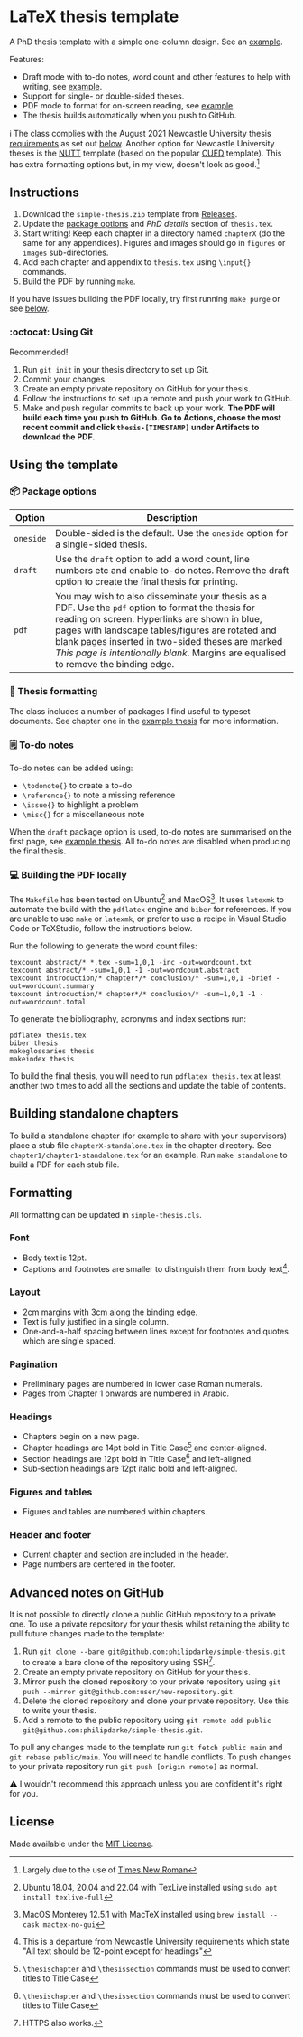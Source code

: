 # LaTeX thesis template

A PhD thesis template with a simple one-column design. See an [example](thesis_final.pdf).

Features:

* Draft mode with to-do notes, word count and other features to help with writing, see [example](thesis_draft.pdf).
* Support for single- or double-sided theses.
* PDF mode to format for on-screen reading, see [example](thesis_pdf.pdf).
* The thesis builds automatically when you push to GitHub.

:information_source: The class complies with the August 2021 Newcastle University thesis [requirements](https://www.ncl.ac.uk/media/wwwnclacuk/studentprogress/files/pgr/202122/Guideline%20for%20Submission%20and%20Format%20of%20Theses%20August%202021.pdf) as set out [below](#formatting). Another option for Newcastle University theses is the [NUTT](https://github.com/AndreGuerra123/NUTT) template (based on the popular [CUED](https://github.com/kks32/phd-thesis-template) template). This has extra formatting options but, in my view, doesn't look as good.[^1]
[^1]: Largely due to the use of [Times New Roman](https://practicaltypography.com/times-new-roman-alternatives.html)

## Instructions

1. Download the `simple-thesis.zip` template from [Releases](https://github.com/philipdarke/simple-thesis/releases/latest).
2. Update the [package options](#package-package-options) and *PhD details* section of `thesis.tex`.
3. Start writing! Keep each chapter in a directory named `chapterX` (do the same for any appendices). Figures and images should go in `figures` or `images` sub-directories.
4. Add each chapter and appendix to `thesis.tex` using `\input{}` commands.
5. Build the PDF by running `make`.

If you have issues building the PDF locally, try first running `make purge` or see [below](#computer-building-the-pdf-locally).

### :octocat: Using Git

Recommended!

1. Run `git init` in your thesis directory to set up Git.
1. Commit your changes.
1. Create an empty private repository on GitHub for your thesis.
1. Follow the instructions to set up a remote and push your work to GitHub.
1. Make and push regular commits to back up your work. **The PDF will build each time you push to GitHub. Go to Actions, choose the most recent commit and click `thesis-[TIMESTAMP]` under Artifacts to download the PDF.**

## Using the template

### :package: Package options

Option | Description
------ | -----
`oneside` | Double-sided is the default. Use the `oneside` option for a single-sided thesis.
`draft` | Use the `draft` option to add a word count, line numbers etc and enable to-do notes. Remove the draft option to create the final thesis for printing.
`pdf` | You may wish to also disseminate your thesis as a PDF. Use the `pdf` option to format the thesis for reading on screen. Hyperlinks are shown in blue, pages with landscape tables/figures are rotated and blank pages inserted in two-sided theses are marked *This page is intentionally blank*. Margins are equalised to remove the binding edge.

### :blue_book: Thesis formatting

The class includes a number of packages I find useful to typeset documents. See chapter one in the [example thesis](thesis_draft.pdf) for more information.

### :spiral_notepad: To-do notes

To-do notes can be added using:

* `\todonote{}` to create a to-do
* `\reference{}` to note a missing reference
* `\issue{}` to highlight a problem
* `\misc{}` for a miscellaneous note

When the `draft` package option is used, to-do notes are summarised on the first page, see [example thesis](thesis_draft.pdf). All to-do notes are disabled when producing the final thesis.

### :computer: Building the PDF locally

The `Makefile` has been tested on Ubuntu[^2] and MacOS[^3]. It uses `latexmk` to automate the build with the `pdflatex` engine and `biber` for references. If you are unable to use `make` or `latexmk`, or prefer to use a recipe in Visual Studio Code or TeXStudio, follow the instructions below.
[^2]: Ubuntu 18.04, 20.04 and 22.04 with TexLive installed using `sudo apt install texlive-full`
[^3]: MacOS Monterey 12.5.1 with MacTeX installed using `brew install --cask mactex-no-gui`

Run the following to generate the word count files:

```
texcount abstract/* *.tex -sum=1,0,1 -inc -out=wordcount.txt
texcount abstract/* -sum=1,0,1 -1 -out=wordcount.abstract
texcount introduction/* chapter*/* conclusion/* -sum=1,0,1 -brief -out=wordcount.summary
texcount introduction/* chapter*/* conclusion/* -sum=1,0,1 -1 -out=wordcount.total
```

To generate the bibliography, acronyms and index sections run:

```
pdflatex thesis.tex
biber thesis
makeglossaries thesis
makeindex thesis
```

To build the final thesis, you will need to run `pdflatex thesis.tex` at least another two times to add all the sections and update the table of contents.

## Building standalone chapters

To build a standalone chapter (for example to share with your supervisors) place a stub file `chapterX-standalone.tex` in the chapter directory. See `chapter1/chapter1-standalone.tex` for an example. Run `make standalone` to build a PDF for each stub file.

## Formatting

All formatting can be updated in `simple-thesis.cls`.

### Font

* Body text is 12pt.
* Captions and footnotes are smaller to distinguish them from body text[^4].
[^4]: This is a departure from Newcastle University requirements which state "All text should be 12-point except for headings"

### Layout

* 2cm margins with 3cm along the binding edge.
* Text is fully justified in a single column.
* One-and-a-half spacing between lines except for footnotes and quotes which are single spaced.

### Pagination

* Preliminary pages are numbered in lower case Roman numerals.
* Pages from Chapter 1 onwards are numbered in Arabic.

### Headings

* Chapters begin on a new page.
* Chapter headings are 14pt bold in Title Case[^5] and center-aligned.
* Section headings are 12pt bold in Title Case[^5] and left-aligned.
* Sub-section headings are 12pt italic bold and left-aligned.
[^5]:`\thesischapter` and `\thesissection` commands must be used to convert titles to Title Case

### Figures and tables

* Figures and tables are numbered within chapters.

### Header and footer

* Current chapter and section are included in the header.
* Page numbers are centered in the footer.

## Advanced notes on GitHub

It is not possible to directly clone a public GitHub repository to a private one. To use a private repository for your thesis whilst retaining the ability to pull future changes made to the template:

1. Run `git clone --bare git@github.com:philipdarke/simple-thesis.git` to create a bare clone of the repository using SSH[^6].
1. Create an empty private repository on GitHub for your thesis.
1. Mirror push the cloned repository to your private repository using `git push --mirror git@github.com:user/new-repository.git`.
1. Delete the cloned repository and clone your private repository. Use this to write your thesis.
1. Add a remote to the public repository using `git remote add public git@github.com:philipdarke/simple-thesis.git`.
[^6]: HTTPS also works.

To pull any changes made to the template run `git fetch public main` and `git rebase public/main`. You will need to handle conflicts. To push changes to your private repository run `git push [origin remote]` as normal.

:warning: I wouldn't recommend this approach unless you are confident it's right for you.

## License

Made available under the [MIT License](LICENSE).
